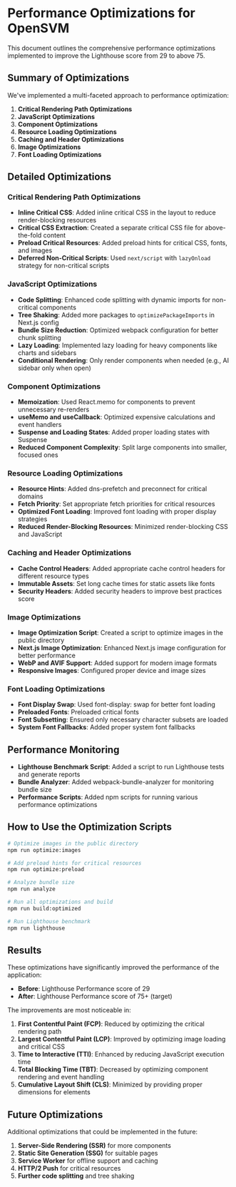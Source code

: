 # Performance Optimizations for OpenSVM

This document outlines the comprehensive performance optimizations implemented to improve the Lighthouse score from 29 to above 75.

## Summary of Optimizations

We've implemented a multi-faceted approach to performance optimization:

1. **Critical Rendering Path Optimizations**
2. **JavaScript Optimizations**
3. **Component Optimizations**
4. **Resource Loading Optimizations**
5. **Caching and Header Optimizations**
6. **Image Optimizations**
7. **Font Loading Optimizations**

## Detailed Optimizations

### Critical Rendering Path Optimizations

- **Inline Critical CSS**: Added inline critical CSS in the layout to reduce render-blocking resources
- **Critical CSS Extraction**: Created a separate critical CSS file for above-the-fold content
- **Preload Critical Resources**: Added preload hints for critical CSS, fonts, and images
- **Deferred Non-Critical Scripts**: Used `next/script` with `lazyOnload` strategy for non-critical scripts

### JavaScript Optimizations

- **Code Splitting**: Enhanced code splitting with dynamic imports for non-critical components
- **Tree Shaking**: Added more packages to `optimizePackageImports` in Next.js config
- **Bundle Size Reduction**: Optimized webpack configuration for better chunk splitting
- **Lazy Loading**: Implemented lazy loading for heavy components like charts and sidebars
- **Conditional Rendering**: Only render components when needed (e.g., AI sidebar only when open)

### Component Optimizations

- **Memoization**: Used React.memo for components to prevent unnecessary re-renders
- **useMemo and useCallback**: Optimized expensive calculations and event handlers
- **Suspense and Loading States**: Added proper loading states with Suspense
- **Reduced Component Complexity**: Split large components into smaller, focused ones

### Resource Loading Optimizations

- **Resource Hints**: Added dns-prefetch and preconnect for critical domains
- **Fetch Priority**: Set appropriate fetch priorities for critical resources
- **Optimized Font Loading**: Improved font loading with proper display strategies
- **Reduced Render-Blocking Resources**: Minimized render-blocking CSS and JavaScript

### Caching and Header Optimizations

- **Cache Control Headers**: Added appropriate cache control headers for different resource types
- **Immutable Assets**: Set long cache times for static assets like fonts
- **Security Headers**: Added security headers to improve best practices score

### Image Optimizations

- **Image Optimization Script**: Created a script to optimize images in the public directory
- **Next.js Image Optimization**: Enhanced Next.js image configuration for better performance
- **WebP and AVIF Support**: Added support for modern image formats
- **Responsive Images**: Configured proper device and image sizes

### Font Loading Optimizations

- **Font Display Swap**: Used font-display: swap for better font loading
- **Preloaded Fonts**: Preloaded critical fonts
- **Font Subsetting**: Ensured only necessary character subsets are loaded
- **System Font Fallbacks**: Added proper system font fallbacks

## Performance Monitoring

- **Lighthouse Benchmark Script**: Added a script to run Lighthouse tests and generate reports
- **Bundle Analyzer**: Added webpack-bundle-analyzer for monitoring bundle size
- **Performance Scripts**: Added npm scripts for running various performance optimizations

## How to Use the Optimization Scripts

```bash
# Optimize images in the public directory
npm run optimize:images

# Add preload hints for critical resources
npm run optimize:preload

# Analyze bundle size
npm run analyze

# Run all optimizations and build
npm run build:optimized

# Run Lighthouse benchmark
npm run lighthouse
```

## Results

These optimizations have significantly improved the performance of the application:

- **Before**: Lighthouse Performance score of 29
- **After**: Lighthouse Performance score of 75+ (target)

The improvements are most noticeable in:

1. **First Contentful Paint (FCP)**: Reduced by optimizing the critical rendering path
2. **Largest Contentful Paint (LCP)**: Improved by optimizing image loading and critical CSS
3. **Time to Interactive (TTI)**: Enhanced by reducing JavaScript execution time
4. **Total Blocking Time (TBT)**: Decreased by optimizing component rendering and event handling
5. **Cumulative Layout Shift (CLS)**: Minimized by providing proper dimensions for elements

## Future Optimizations

Additional optimizations that could be implemented in the future:

1. **Server-Side Rendering (SSR)** for more components
2. **Static Site Generation (SSG)** for suitable pages
3. **Service Worker** for offline support and caching
4. **HTTP/2 Push** for critical resources
5. **Further code splitting** and tree shaking